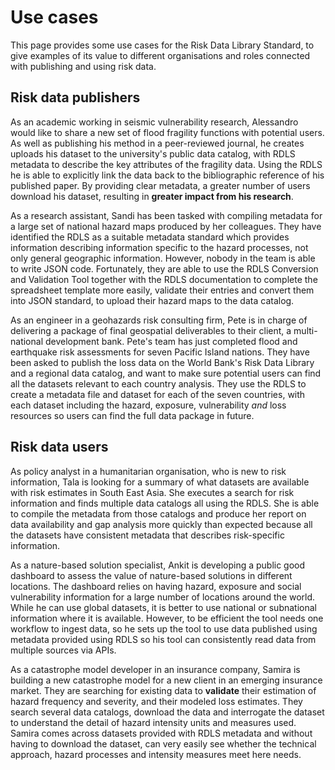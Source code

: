 # Use cases

This page provides some use cases for the Risk Data Library Standard, to give examples of its value to different organisations and roles connected with publishing and using risk data. 


## Risk data publishers

As an academic working in seismic vulnerability research, Alessandro would like to share a new set of flood fragility functions with potential users. As well as publishing his method in a peer-reviewed journal, he creates uploads his dataset to the university's public data catalog, with RDLS metadata to describe the key attributes of the fragility data. Using the RDLS he is able to explicitly link the data back to the bibliographic reference of his published paper. By providing clear metadata, a greater number of users download his dataset, resulting in **greater impact from his research**. 


As a research assistant, Sandi has been tasked with compiling metadata for a large set of national hazard maps produced by her colleagues. They have identified the RDLS as a suitable metadata standard which provides information describing information specific to the hazard processes, not only general geographic information. However, nobody in the team is able to write JSON code. Fortunately, they are able to use the RDLS Conversion and Validation Tool together with the RDLS documentation to complete the spreadsheet template more easily, validate their entries and convert them into JSON standard, to upload their hazard maps to the data catalog.


As an engineer in a geohazards risk consulting firm, Pete is in charge of delivering a package of final geospatial deliverables to their client, a multi-national development bank. Pete's team has just completed flood and earthquake risk assessments for seven Pacific Island nations. They have been asked to publish the loss data on the World Bank's Risk Data Library and a regional data catalog, and want to make sure potential users can find all the datasets relevant to each country analysis. They use the RDLS to create a metadata file and dataset for each of the seven countries, with each dataset including the hazard, exposure, vulnerability _and_ loss resources so users can find the full data package in future.



## Risk data users

As policy analyst in a humanitarian organisation, who is new to risk information, Tala is looking for a summary of what datasets are available with risk estimates in South East Asia. She executes a search for risk information and finds multiple data catalogs all using the RDLS. She is able to compile the metadata from those catalogs and produce her report on data availability and gap analysis more quickly than expected because all the datasets have consistent metadata that describes risk-specific information.


As a nature-based solution specialist, Ankit is developing a public good dashboard to assess the value of nature-based solutions in different locations. The dashboard relies on having hazard, exposure and social vulnerability information for a large number of locations around the world. While he can use global datasets, it is better to use national or subnational information where it is available. However, to be efficient the tool needs one workflow to ingest data, so he sets up the tool to use data published using metadata provided using RDLS so his tool can consistently read data from multiple sources via APIs.  


As a catastrophe model developer in an insurance company, Samira is building a new catastrophe model for a new client in an emerging insurance market. They are searching for existing data to **validate** their estimation of hazard frequency and severity, and their modeled loss estimates. They search several data catalogs, download the data and interrogate the dataset to understand the detail of hazard intensity units and measures used. Samira comes across datasets provided with RDLS metadata and without having to download the dataset, can very easily see whether the technical approach, hazard processes and intensity measures meet here needs.

